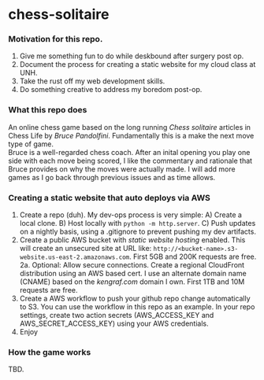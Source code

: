 # chess-solitaire
### Motivation for this repo.
1. Give me something fun to do while deskbound after surgery post op.
2. Document the process for creating a static website for my cloud class at UNH.
3. Take the rust off my web development skills.
4. Do something creative to address my boredom post-op.

### What this repo does
An online chess game based on the long running _Chess solitaire_ articles in Chess Life by _Bruce Pandolfini_. Fundamentally this is a make the next move type of game.  
Bruce is a well-regarded chess coach. After an inital opening you play one side with each move being scored, I like the commentary and rationale that Bruce provides on why the moves were actually made.
I will add more games as I go back through previous issues and as time allows.

### Creating a static website that auto deploys via AWS
1. Create a repo (duh).  My dev-ops process is very simple: A) Create a local clone. B) Host locally with ```python -m http.server```.  C) Push updates on a nightly basis, using a .gitignore to prevent pushing my dev artifacts.
2. Create a public AWS bucket with _static website hosting_ enabled.  This will create an unsecured site at URL like: ```http://<bucket-name>.s3-website.us-east-2.amazonaws.com```.  First 5GB and 200K requests are free.  
2a. Optional: Allow secure connections. Create a regional CloudFront distribution using an AWS based cert. I use an alternate domain name (CNAME) based on the _kengraf.com_ domain I own. First 1TB and 10M requests are free.  
3. Create a AWS workflow to push your github repo change automatically to S3.  You can use the workflow in this repo as an example.  In your repo settings, create two action secrets (AWS_ACCESS_KEY and AWS_SECRET_ACCESS_KEY) using your AWS credentials.  
4. Enjoy

### How the game works
TBD.
